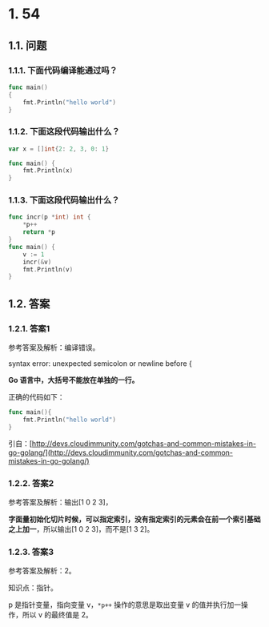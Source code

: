 # 1. 54

## 1.1. 问题

### 1.1.1. 下面代码编译能通过吗？

```go
func main()  
{ 
    fmt.Println("hello world")
}
```

### 1.1.2. 下面这段代码输出什么？

```go
var x = []int{2: 2, 3, 0: 1}

func main() {
    fmt.Println(x)
}
```

### 1.1.3. 下面这段代码输出什么？

```go
func incr(p *int) int {
    *p++
    return *p
}
func main() {
    v := 1
    incr(&v)
    fmt.Println(v)
}
```

## 1.2. 答案

### 1.2.1. 答案1

参考答案及解析：编译错误。

syntax error: unexpected semicolon or newline before {

**Go 语言中，大括号不能放在单独的一行。**

正确的代码如下：

```go
func main(){ 
    fmt.Println("hello world")
}
```

引自：[http://devs.cloudimmunity.com/gotchas-and-common-mistakes-in-go-golang/](http://devs.cloudimmunity.com/gotchas-and-common-mistakes-in-go-golang/)

### 1.2.2. 答案2

参考答案及解析：输出[1 0 2 3]，

**字面量初始化切片时候，可以指定索引，没有指定索引的元素会在前一个索引基础之上加一**，所以输出[1 0 2 3]，而不是[1 3 2]。


### 1.2.3. 答案3

参考答案及解析：2。

知识点：指针。

p 是指针变量，指向变量 v，`*p++` 操作的意思是取出变量 v 的值并执行加一操作，所以 v 的最终值是 2。

